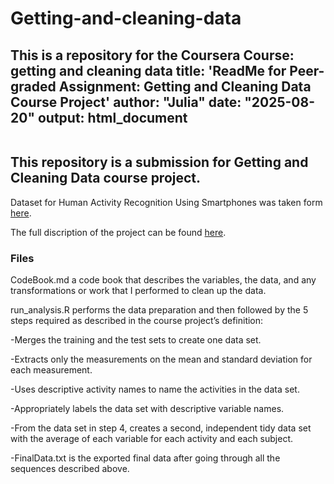 # Getting-and-cleaning-data
This is a repository for the Coursera Course: getting and cleaning data
title: 'ReadMe for Peer-graded Assignment: Getting and Cleaning Data Course Project'
author: "Julia"
date: "2025-08-20"
output: html_document
---

```{r setup, include=FALSE}

```
## This repository is a submission for Getting and Cleaning Data course project. 
Dataset for Human Activity Recognition Using Smartphones was taken form [here](https://d396qusza40orc.cloudfront.net/getdata%2Fprojectfiles%2FUCI%20HAR%20Dataset.zip).

The full discription of the project can be found 
[here](http://archive.ics.uci.edu/ml/datasets/Human+Activity+Recognition+Using+Smartphones).

### Files

CodeBook.md a code book that describes the variables, the data, and any transformations or work that I performed to clean up the data.

run_analysis.R performs the data preparation and then followed by the 5 steps required as described in the course project’s definition:

-Merges the training and the test sets to create one data set.

-Extracts only the measurements on the mean and standard deviation for each measurement.

-Uses descriptive activity names to name the activities in the data set.

-Appropriately labels the data set with descriptive variable names.

-From the data set in step 4, creates a second, independent tidy data set with the average of each variable for each activity and each subject.

-FinalData.txt is the exported final data after going through all the sequences described above.
